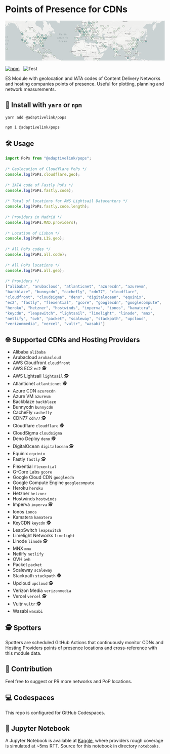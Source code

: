 # Points of Presence for CDNs

![Banner](/banner.png)

[![npm](https://img.shields.io/npm/v/@adaptivelink/pops.svg)](https://www.npmjs.com/package/@adaptivelink/pops) &nbsp; ![Test](https://github.com/adaptive/pops/workflows/Test/badge.svg?branch=main)

ES Module with geolocation and IATA codes of Content Delivery Networks and hosting companies  points of presence. Useful for plotting, planning and network measurements.

## 🔨 Install with `yarn` or `npm`

```bash
yarn add @adaptivelink/pops
```

```bash
npm i @adaptivelink/pops
```

## 🛠️ Usage

```javascript
import PoPs from "@adaptivelink/pops";

/* Geolocation of Cloudflare PoPs */
console.log(PoPs.cloudflare.geo);

/* IATA code of Fastly PoPs */
console.log(PoPs.fastly.code);

/* Total of locations for AWS Lightsail Datacenters */
console.log(PoPs.fastly.code.length);

/* Providers in Madrid */
console.log(PoPs.MAD.providers);

/* Location of Lisbon */
console.log(PoPs.LIS.geo);

/* All PoPs codes */
console.log(PoPs.all.code);

/* All PoPs locations */
console.log(PoPs.all.geo);

/* Providers */
["alibaba", "arubacloud", "atlanticnet", "azurecdn", "azurevm",
"backblaze", "bunnycdn", "cachefly", "cdn77", "cloudflare",
"cloudfront", "cloudsigma", "deno", "digitalocean", "equinix",
"ec2", "fastly", "flexential", "gcore", "googlecdn", "googlecompute",
"heroku", "hetzner", "hostwinds", "imperva", "ionos", "kamatera",
"keycdn", "leapswitch", "lightsail", "limelight", "linode", "mnx",
"netlify", "ovh", "packet", "scaleway", "stackpath", "upcloud",
"verizonmedia", "vercel", "vultr", "wasabi"]
```

## 🌐 Supported CDNs and Hosting Providers

*   Alibaba ```alibaba```
*   Arubacloud ```arubacloud```
*   AWS Cloudfront ```cloudfront```
*   AWS EC2 ```ec2``` 🕵️
*   AWS Lightsail ```lightsail``` 🕵️
*   Atlanticnet ```atlanticnet``` 🕵️
*   Azure CDN ```azurecdn```
*   Azure VM ```azurevm```
*   Backblaze ```backblaze```
*   Bunnycdn ```bunnycdn```
*   CacheFly ```cachefly```
*   CDN77 ```cdn77``` 🕵️
*   Cloudflare ```cloudflare``` 🕵️
*   CloudSigma ```cloudsigma```
*   Deno Deploy ```deno``` 🕵️
*   DigitalOcean ```digitalocean``` 🕵️
*   Equinix ```equinix```
*   Fastly ```fastly``` 🕵️
*   Flexential ```flexential```
*   G-Core Labs ```gcore```
*   Google Cloud CDN ```googlecdn```
*   Google Compute Engine ```googlecompute```
*   Heroku ```heroku```
*   Hetzner ```hetzner```
*   Hostwinds ```hostwinds```
*   Imperva ```imperva``` 🕵️
*   Ionos ```ionos```
*   Kamatera ```kamatera```
*   KeyCDN ```keycdn``` 🕵️
*   LeapSwitch ```leapswitch```
*   Limelight Networks ```limelight```
*   Linode ```linode``` 🕵️
*   MNX ```mnx```
*   Netlify ```netlify```
*   OVH ```ovh```
*   Packet ```packet```
*   Scaleway ```scaleway```
*   Stackpath ```stackpath``` 🕵️
*   Upcloud ```upcloud``` 🕵️
*   Verizon Media ```verizonmedia```
*   Vercel ```vercel``` 🕵️
*   Vultr ```vultr``` 🕵️
*   Wasabi ```wasabi```

## 🕵️ Spotters

Spotters are scheduled GitHub Actions that continuously monitor CDNs and Hosting Providers points of presence locations and cross-reference with this module data.

## 🥰 Contribution

Feel free to suggest or PR more networks and PoP locations.

## 💻 Codespaces

This repo is configured for GitHub Codespaces.

## 📒 Jupyter Notebook

A Jupyter Notebook is available at [Kaggle](https://www.kaggle.com/hugoromano/pops-notebook/), where providers rough coverage is simulated at ~5ms RTT. Source for this notebook in directory `notebooks`.